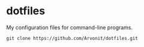 # dotfiles

My configuration files for command-line programs.

```
git clone https://github.com/Arvonit/dotfiles.git
```
